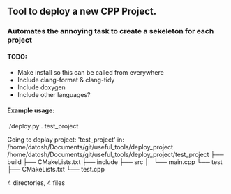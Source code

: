 ## Tool to deploy a new CPP Project.

### Automates the annoying task to create a sekeleton for each project

#### TODO: 

- Make install so this can be called from everywhere
- Include clang-format & clang-tidy
- Include doxygen
- Include other languages?


#### Example usage: 

./deploy.py . test_project

Going to deplay project: 'test_project' in: /home/datosh/Documents/git/useful_tools/deploy_project
/home/datosh/Documents/git/useful_tools/deploy_project/test_project
├── build
├── CMakeLists.txt
├── include
├── src
│   └── main.cpp
└── test
    ├── CMakeLists.txt
    └── test.cpp

4 directories, 4 files
